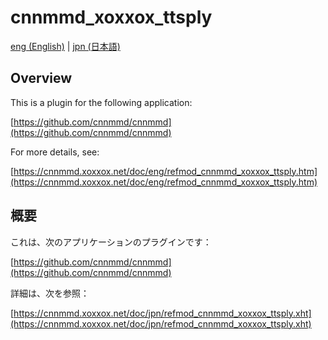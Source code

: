 # cnnmmd_xoxxox_ttsply

[eng (English)](#Overview) | [jpn (日本語)](#概要)

## Overview

This is a plugin for the following application:

[https://github.com/cnnmmd/cnnmmd](https://github.com/cnnmmd/cnnmmd)

For more details, see:

[https://cnnmmd.xoxxox.net/doc/eng/refmod_cnnmmd_xoxxox_ttsply.htm](https://cnnmmd.xoxxox.net/doc/eng/refmod_cnnmmd_xoxxox_ttsply.htm)

## 概要

これは、次のアプリケーションのプラグインです：

[https://github.com/cnnmmd/cnnmmd](https://github.com/cnnmmd/cnnmmd)

詳細は、次を参照：

[https://cnnmmd.xoxxox.net/doc/jpn/refmod_cnnmmd_xoxxox_ttsply.xht](https://cnnmmd.xoxxox.net/doc/jpn/refmod_cnnmmd_xoxxox_ttsply.xht)